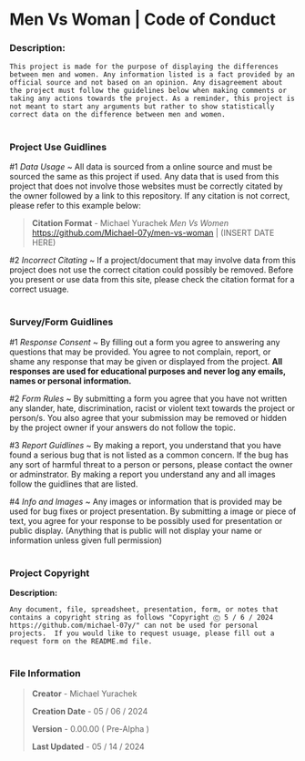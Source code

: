 # Men Vs Woman | Code of Conduct

### Description:

``This project is made for the purpose of displaying the differences between men and women. Any information listed is a fact provided by an official source and not based on an opinion. Any disagreement about the project must follow the guidelines below when making comments or taking any actions towards the project. As a reminder, this project is not meant to start any arguments but rather to show statistically correct data on the difference between men and women.``

#

### Project Use Guidlines

#1 _Data Usage_ ~ All data is sourced from a online source and must be sourced the same as this project if used.  Any data that is used from this project that does not involve those websites must be correctly citated by the owner followed by a link to this repository. If any citation is not correct, please refer to this example below:

> **Citation Format** - Michael Yurachek *Men Vs Women* https://github.com/Michael-07y/men-vs-woman | (INSERT DATE HERE)

#2 _Incorrect Citating_ ~ If a project/document that may involve data from this project does not use the correct citation could possibly be removed. Before you present or use data from this site, please check the citation format for a correct usuage.

#

### Survey/Form Guidlines

#1 _Response Consent_ ~ By filling out a form you agree to answering any questions that may be provided.  You agree to not complain, report, or shame any response that may be given or displayed from the project. **All responses are used for educational purposes and never log any emails, names or personal information.**

#2 _Form Rules_ ~ By submitting a form you agree that you have not written any slander, hate, discrimination, racist or violent text towards the project or person/s. You also agree that your submission may be removed or hidden by the project owner if your answers do not follow the topic.

#3 _Report Guidlines_ ~ By making a report, you understand that you have found a serious bug that is not listed as a common concern.  If the bug has any sort of harmful threat to a person or persons, please contact the owner or adminstrator. By making a report you understand any and all images follow the guidlines that are listed.

#4 _Info and Images_ ~ Any images or information that is provided may be used for bug fixes or project presentation.  By submitting a image or piece of text, you agree for your response to be possibly used for presentation or public display. (Anything that is public will not display your name or information unless given full permission)

#

### Project Copyright

**Description:**

``Any document, file, spreadsheet, presentation, form, or notes that contains a copyright string as follows "Copyright Ⓒ 5 / 6 / 2024 https://github.com/michael-07y/" can not be used for personal projects.  If you would like to request usuage, please fill out a request form on the README.md file.``

#

### File Information

> **Creator** - Michael Yurachek
>
> **Creation Date** - 05 / 06 / 2024
>
> **Version** - 0.00.00 ( Pre-Alpha )
>
> **Last Updated** - 05 / 14 / 2024